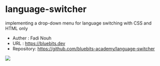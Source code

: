 # language-switcher
implementing a drop-down menu for language switching with CSS and HTML only


- Auther : Fadi Nouh
- URL : https://bluebits.dev
- Repository: https://github.com/bluebits-academy/language-switcher



![](https://bluebits.dev/wp-content/uploads/2020/06/F82C8F13-A6F1-4F4C-8B2A-7BF73AEEE75F.gif)
